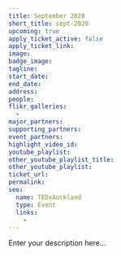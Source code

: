```yaml
---
title: September 2020
short_title: sept-2020
upcoming: true
apply_ticket_active: false
apply_ticket_link:
image:
badge_image:
tagline:
start_date:
end_date:
address:
people:
flikr_galleries:
  -
major_partners:
supporting_partners:
event_partners:
highlight_video_id:
youtube_playlist:
other_youtube_playlist_title:
other_youtube_playlist:
ticket_url:
permalink:
seo:
  name: TEDxAuckland
  type: Event
  links:
    -
---
```


Enter your description here…